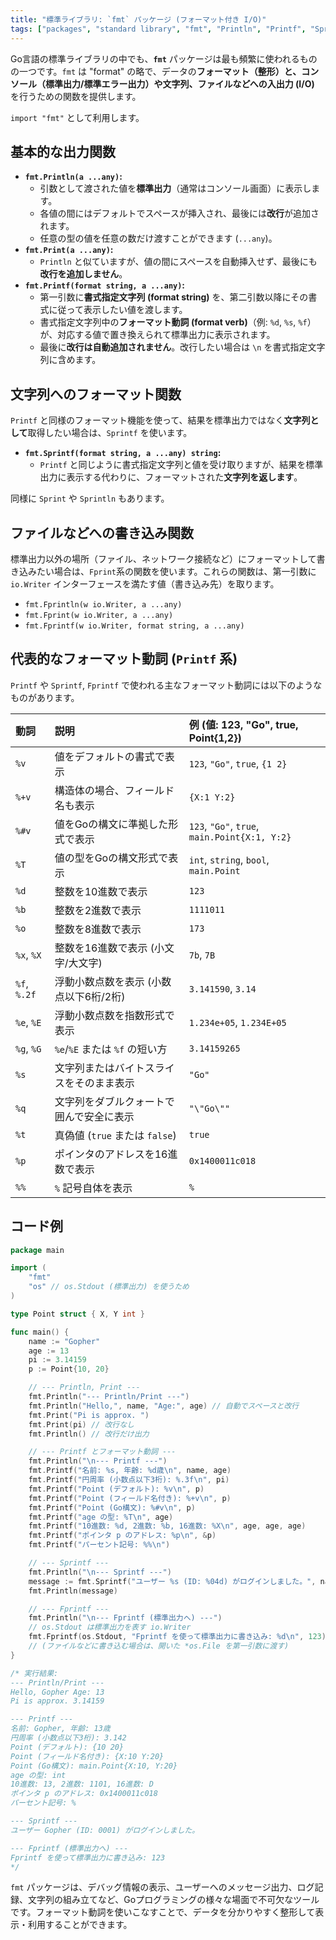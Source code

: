 ```yaml
---
title: "標準ライブラリ: `fmt` パッケージ (フォーマット付き I/O)"
tags: ["packages", "standard library", "fmt", "Println", "Printf", "Sprintf", "フォーマット", "入出力"]
---
```


Go言語の標準ライブラリの中でも、**`fmt`** パッケージは最も頻繁に使われるものの一つです。`fmt` は "format" の略で、データの**フォーマット（整形）**と、コンソール（標準出力/標準エラー出力）や文字列、ファイルなどへの**入出力 (I/O)** を行うための関数を提供します。

`import "fmt"` として利用します。

## 基本的な出力関数

*   **`fmt.Println(a ...any)`:**
    *   引数として渡された値を**標準出力**（通常はコンソール画面）に表示します。
    *   各値の間にはデフォルトでスペースが挿入され、最後には**改行**が追加されます。
    *   任意の型の値を任意の数だけ渡すことができます (`...any`)。
*   **`fmt.Print(a ...any)`:**
    *   `Println` と似ていますが、値の間にスペースを自動挿入せず、最後にも**改行を追加しません**。
*   **`fmt.Printf(format string, a ...any)`:**
    *   第一引数に**書式指定文字列 (format string)** を、第二引数以降にその書式に従って表示したい値を渡します。
    *   書式指定文字列中の**フォーマット動詞 (format verb)**（例: `%d`, `%s`, `%f`）が、対応する値で置き換えられて標準出力に表示されます。
    *   最後に**改行は自動追加されません**。改行したい場合は `\n` を書式指定文字列に含めます。

## 文字列へのフォーマット関数

`Printf` と同様のフォーマット機能を使って、結果を標準出力ではなく**文字列として**取得したい場合は、`Sprintf` を使います。

*   **`fmt.Sprintf(format string, a ...any) string`:**
    *   `Printf` と同じように書式指定文字列と値を受け取りますが、結果を標準出力に表示する代わりに、フォーマットされた**文字列を返します**。

同様に `Sprint` や `Sprintln` もあります。

## ファイルなどへの書き込み関数

標準出力以外の場所（ファイル、ネットワーク接続など）にフォーマットして書き込みたい場合は、`Fprint`系の関数を使います。これらの関数は、第一引数に `io.Writer` インターフェースを満たす値（書き込み先）を取ります。

*   `fmt.Fprintln(w io.Writer, a ...any)`
*   `fmt.Fprint(w io.Writer, a ...any)`
*   `fmt.Fprintf(w io.Writer, format string, a ...any)`

## 代表的なフォーマット動詞 (`Printf` 系)

`Printf` や `Sprintf`, `Fprintf` で使われる主なフォーマット動詞には以下のようなものがあります。

| 動詞   | 説明                                       | 例 (値: 123, "Go", true, Point{1,2}) |
| :----- | :----------------------------------------- | :----------------------------------- |
| `%v`   | 値をデフォルトの書式で表示                 | `123`, `"Go"`, `true`, `{1 2}`       |
| `%+v`  | 構造体の場合、フィールド名も表示           | `{X:1 Y:2}`                          |
| `%#v`  | 値をGoの構文に準拠した形式で表示           | `123`, `"Go"`, `true`, `main.Point{X:1, Y:2}` |
| `%T`   | 値の型をGoの構文形式で表示                 | `int`, `string`, `bool`, `main.Point` |
| `%d`   | 整数を10進数で表示                         | `123`                                |
| `%b`   | 整数を2進数で表示                          | `1111011`                            |
| `%o`   | 整数を8進数で表示                          | `173`                                |
| `%x`, `%X` | 整数を16進数で表示 (小文字/大文字)       | `7b`, `7B`                           |
| `%f`, `%.2f` | 浮動小数点数を表示 (小数点以下6桁/2桁) | `3.141590`, `3.14`                   |
| `%e`, `%E` | 浮動小数点数を指数形式で表示             | `1.234e+05`, `1.234E+05`             |
| `%g`, `%G` | `%e`/`%E` または `%f` の短い方            | `3.14159265`                         |
| `%s`   | 文字列またはバイトスライスをそのまま表示     | `"Go"`                               |
| `%q`   | 文字列をダブルクォートで囲んで安全に表示   | `"\"Go\""`                           |
| `%t`   | 真偽値 (`true` または `false`)             | `true`                               |
| `%p`   | ポインタのアドレスを16進数で表示           | `0x1400011c018`                      |
| `%%`   | `%` 記号自体を表示                         | `%`                                  |

## コード例

```go title="fmt パッケージの使用例"
package main

import (
	"fmt"
	"os" // os.Stdout (標準出力) を使うため
)

type Point struct { X, Y int }

func main() {
	name := "Gopher"
	age := 13
	pi := 3.14159
	p := Point{10, 20}

	// --- Println, Print ---
	fmt.Println("--- Println/Print ---")
	fmt.Println("Hello,", name, "Age:", age) // 自動でスペースと改行
	fmt.Print("Pi is approx. ")
	fmt.Print(pi) // 改行なし
	fmt.Println() // 改行だけ出力

	// --- Printf とフォーマット動詞 ---
	fmt.Println("\n--- Printf ---")
	fmt.Printf("名前: %s, 年齢: %d歳\n", name, age)
	fmt.Printf("円周率 (小数点以下3桁): %.3f\n", pi)
	fmt.Printf("Point (デフォルト): %v\n", p)
	fmt.Printf("Point (フィールド名付き): %+v\n", p)
	fmt.Printf("Point (Go構文): %#v\n", p)
	fmt.Printf("age の型: %T\n", age)
	fmt.Printf("10進数: %d, 2進数: %b, 16進数: %X\n", age, age, age)
	fmt.Printf("ポインタ p のアドレス: %p\n", &p)
	fmt.Printf("パーセント記号: %%\n")

	// --- Sprintf ---
	fmt.Println("\n--- Sprintf ---")
	message := fmt.Sprintf("ユーザー %s (ID: %04d) がログインしました。", name, 1) // 4桁ゼロ埋め
	fmt.Println(message)

	// --- Fprintf ---
	fmt.Println("\n--- Fprintf (標準出力へ) ---")
	// os.Stdout は標準出力を表す io.Writer
	fmt.Fprintf(os.Stdout, "Fprintf を使って標準出力に書き込み: %d\n", 123)
	// (ファイルなどに書き込む場合は、開いた *os.File を第一引数に渡す)
}

/* 実行結果:
--- Println/Print ---
Hello, Gopher Age: 13
Pi is approx. 3.14159

--- Printf ---
名前: Gopher, 年齢: 13歳
円周率 (小数点以下3桁): 3.142
Point (デフォルト): {10 20}
Point (フィールド名付き): {X:10 Y:20}
Point (Go構文): main.Point{X:10, Y:20}
age の型: int
10進数: 13, 2進数: 1101, 16進数: D
ポインタ p のアドレス: 0x1400011c018
パーセント記号: %

--- Sprintf ---
ユーザー Gopher (ID: 0001) がログインしました。

--- Fprintf (標準出力へ) ---
Fprintf を使って標準出力に書き込み: 123
*/
```

`fmt` パッケージは、デバッグ情報の表示、ユーザーへのメッセージ出力、ログ記録、文字列の組み立てなど、Goプログラミングの様々な場面で不可欠なツールです。フォーマット動詞を使いこなすことで、データを分かりやすく整形して表示・利用することができます。